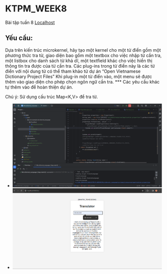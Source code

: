 # KTPM_WEEK8
Bài tập tuần 8
[Localhost](http://localhost:8080)

## Yếu cầu:
Dựa trên kiến trúc microkernel, hãy tạo một kernel cho một từ điển gồm một phương thức tra từ, giao diện bao gồm một textbox cho việc nhập từ cần tra, một listbox cho danh sách từ khả dĩ, một textfield khác cho việc hiển thị thông tin tra được của từ cần tra.
Các plug-ins trong từ điển này là các từ điển với nội dung từ có thể tham khảo từ dự án “Open Vietnamese Dictionary Project Files”
Khi plug-in một từ điển vào, một menu sẽ được thêm vào giao diện cho phép chọn ngôn ngữ cần tra.
*** Các yêu cầu khác tự thêm vào để hoàn thiện dự án.

Chú ý: Sử dụng cấu trúc Map<K,V> để tra từ.



- ![](img/KT.png)
- ![](img/demo.png)
